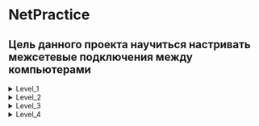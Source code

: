# NetPractice

## Цель данного проекта научиться  настривать межсетевые подключения между компьютерами

<details>
<summary>Level_1</summary>

________________________________________________________________

<p><img src="https://github.com/ifanzilka/NetPractice/blob/master/image/lvl1_1.png" alt="Ссылка"></p>
________________________________________________________________
  
 ### Здесь нам нужно настроить компьютеры, в рамках одной домашней сети.
  
 ### Изначально подключение не работает, так как компьютер имеет

  ```
  Interface B1
  IP : 104.39.23.12
  Mask : 255.255.255.0
  ```
  ### Из этого следует что 
  
  ```
  Network:  104.39.23.0
  Diaposon: 104.39.23.1 - 104.39.23.254
  ```
  
  ### А у Компьютера А1  ```104.93.23.17 ``` Что не входит в данный диапозон. 
  
  ###  Поэтому меняем IP у A1 на подходящий из диапозона и вуаля... Анологично со вторым компьютером
  
 
<p><img src="https://github.com/ifanzilka/NetPractice/blob/master/image/lvl1_2.png" alt="Ссылка"></p>

</details>

<details>
<summary>Level_2</summary>

________________________________________________________________

<p><img src="https://github.com/ifanzilka/NetPractice/blob/master/image/lvl2_1.png" alt="Ссылка"></p>
________________________________________________________________

 ### Очень похоже на первое задание, только здесь чтобы компьютеры могли коммуницировать между собой, они должны быть в рамках одной сети. 
 ### Чтобы понять какая сеть, возьмем маску от А1  и IP от B1 и подсчитаем какая сеть 
  ```
  IP : 192.168.20.222
  Mask : 255.255.255.224
  ```
### Получается 
  ```
  Network:  192.168.20.192
  Diaposon: 192.168.20.193 - 192.168.20.222
  ```
### Чтобы все заработало берем любой IP из диапозона и ставим в A1, а также  меняем маску у B1 на аналогучную A1  
  
#
  
### Компьютеры С1 и D1 не могут скомуницироваться так как диапозон ```127.0.0.1 - 127.255.255.254``` используется для коммуникации с самим собой (Addresses on Loopback)
  
### Для решения этой проблемы просто берем другое адресное пространство   
  
<p><img src="https://github.com/ifanzilka/NetPractice/blob/master/image/lvl2_2.png" alt="Ссылка"></p>
  
</details>



<details>
<summary>Level_3</summary>

________________________________________________________________

<p><img src="https://github.com/ifanzilka/NetPractice/blob/master/image/lvl3_1.png" alt="Ссылка"></p>
________________________________________________________________

### Здесь у нас появляется новый обьект. Сетевой коммутатор (жарг. свитч, свич от англ. switch — переключатель) — устройство, предназначенное для соединения нескольких узлов компьютерной сети в пределах одного или нескольких сегментов сети.
### Очень важно коммутатор работает в рамках одной сети  
  
### Аналогично предыдущим заданиям берем маску от C1 и  IP от  A1 и строим подходящую сеть

  ### Получается 
  ```
  Network:  104.198.133.0
  Diaposon: 104.198.133.1 - 104.198.133.126
  ```
### Далее просто заполняем любым IP из диапозона и  не забываем про маски:) 

 ________________________________________________________________

<p><img src="https://github.com/ifanzilka/NetPractice/blob/master/image/lvl3_2.png" alt="Ссылка"></p>
________________________________________________________________
  
</details>

<details>
<summary>Level_4</summary>

________________________________________________________________

<p><img src="https://github.com/ifanzilka/NetPractice/blob/master/image/lvl4_1.png" alt="Ссылка"></p>
________________________________________________________________

 ### Здесь добавляется новый обьект Маршрутизатор 
 https://hobbyits.com/naznachenie-i-funkcii-marshrutizatora-v-lokalnoj-seti/
  
   
 ### В данном задании нам нужно Соеденить двух клиентов между собой и также каждый клиент с роутером, для нас доступны 3 интрфейса подключения к роутеру
 
 ### Чтобы все зараюотало, нам нужнл чтобы Оба клиента и интерфейс роутера были все в рамках одной сети (мы берем пустой интрфейс и подбираем ему подходящий  IP и маску, такую чтобы она включала клиента A1)
  
  ________________________________________________________________

<p><img src="https://github.com/ifanzilka/NetPractice/blob/master/image/lvl4_1.png" alt="Ссылка"></p>
________________________________________________________________

  
</details>



